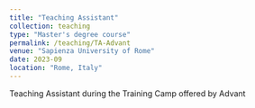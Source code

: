 ```yaml
---
title: "Teaching Assistant"
collection: teaching
type: "Master's degree course"
permalink: /teaching/TA-Advant
venue: "Sapienza University of Rome"
date: 2023-09
location: "Rome, Italy"
---
```


Teaching Assistant during the Training Camp offered by Advant